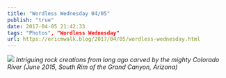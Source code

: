 ```yaml
---
title: "Wordless Wednesday 04/05"
publish: "true"
date: 2017-04-05 21:42:33
tags: "Photos", "Wordless Wednesday"
url: https://ericmwalk.blog/2017/04/05/wordless-wednesday.html
---
```


![](https://ericmwalk.blog/uploads/2022/ee0a3417cc.jpg)
*Intriguing rock creations from long ago carved by the mighty Colorado River (June 2015, South Rim of the Grand Canyon, Arizona)*
